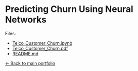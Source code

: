 # Predicting Churn Using Neural Networks

Files:

- [Telco_Customer_Churn.ipynb](./Telco_Customer_Churn.ipynb)
- [Telco_Customer_Churn.pdf](./Telco_Customer_Churn.pdf)
- [README.md](./README.md)

[← Back to main portfolio](../index.md)

